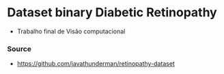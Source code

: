 # Dataset binary Diabetic Retinopathy
- Trabalho final de Visão computacional
### Source
- https://github.com/javathunderman/retinopathy-dataset
